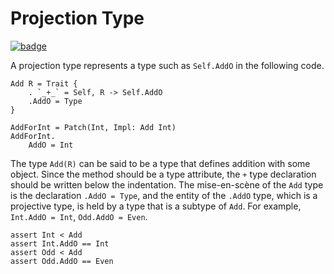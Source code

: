 # Projection Type

[![badge](https://img.shields.io/endpoint.svg?url=https%3A%2F%2Fgezf7g7pd5.execute-api.ap-northeast-1.amazonaws.com%2Fdefault%2Fsource_up_to_date%3Fowner%3Derg-lang%26repos%3Derg%26ref%3Dmain%26path%3Ddoc/EN/syntax/type/advanced/projection.md%26commit_hash%3D417bfcea08ed0e09f715f5d272842510fca8f6dd)](https://gezf7g7pd5.execute-api.ap-northeast-1.amazonaws.com/default/source_up_to_date?owner=erg-lang&repos=erg&ref=main&path=doc/EN/syntax/type/advanced/projection.md&commit_hash=417bfcea08ed0e09f715f5d272842510fca8f6dd)

A projection type represents a type such as ``Self.AddO`` in the following code.

```erg
Add R = Trait {
    . `_+_` = Self, R -> Self.AddO
    .AddO = Type
}

AddForInt = Patch(Int, Impl: Add Int)
AddForInt.
    AddO = Int
```

The type ``Add(R)`` can be said to be a type that defines addition with some object. Since the method should be a type attribute, the `+` type declaration should be written below the indentation.
The mise-en-scène of the `Add` type is the declaration `.AddO = Type`, and the entity of the `.AddO` type, which is a projective type, is held by a type that is a subtype of `Add`. For example, `Int.AddO = Int`, `Odd.AddO = Even`.

```erg
assert Int < Add
assert Int.AddO == Int
assert Odd < Add
assert Odd.AddO == Even
```

